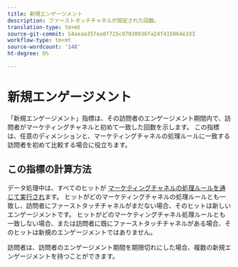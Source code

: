 ```yaml
---
title: 新規エンゲージメント
description: ファーストタッチチャネルが設定された回数。
translation-type: tm+mt
source-git-commit: 54aeaa35fea8f725c87030936fa24f415064e333
workflow-type: tm+mt
source-wordcount: '148'
ht-degree: 0%

---
```



# 新規エンゲージメント

「新規エンゲージメント」指標は、その訪問者のエンゲージメント期間内で、訪問者がマーケティングチャネルと初めて一致した回数を示します。 この指標は、任意のディメンションと、マーケティングチャネルの処理ルールに一致する訪問者を初めて比較する場合に役立ちます。

## この指標の計算方法

データ処理中は、すべてのヒットが [マーケティングチャネルの処理ルールを通じて実行され](../c-marketing-channels/c-rules.md)ます。 ヒットがどのマーケティングチャネルの処理ルールとも一致し、訪問者にファーストタッチチャネルがまだない場合、そのヒットは新しいエンゲージメントです。 ヒットがどのマーケティングチャネル処理ルールとも一致しない場合、または訪問者に既にファーストタッチチャネルがある場合、そのヒットは新規のエンゲージメントではありません。

訪問者は、訪問者のエンゲージメント期間を期限切れにした場合、複数の新規エンゲージメントを持つことができます。